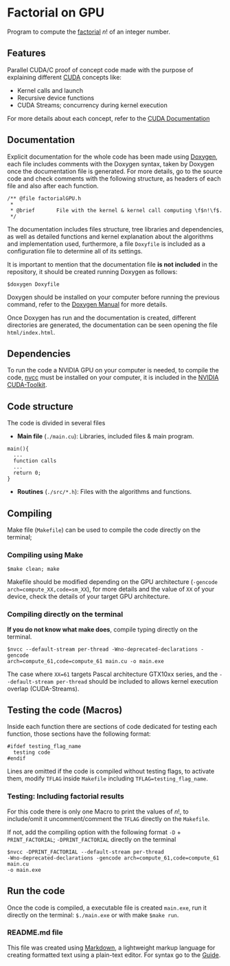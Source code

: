 # Factorial on GPU

Program to compute the [factorial](https://en.wikipedia.org/wiki/Factorial)
$n!$ of an integer number.

## Features

Parallel CUDA/C proof of concept code made with the purpose of explaining
different [CUDA](https://developer.nvidia.com/cuda-toolkit) concepts like:

- Kernel calls and launch
- Recursive device functions
- CUDA Streams; concurrency during kernel execution

For more details about each concept, refer to the [CUDA
Documentation](https://docs.nvidia.com/cuda/)

## Documentation

Explicit documentation for the whole code has been made using
[Doxygen](https://doxygen.nl/), each file includes comments with the  Doxygen
syntax, taken by Doxygen once the documentation file is generated. For more
details, go to the source code and check comments with the following structure,
as headers of each file and also after each function.

```
/** @file factorialGPU.h
 *
 * @brief       File with the kernel & kernel call computing \f$n!\f$.
 */

```

The documentation includes files structure, tree libraries and dependencies, as
well as detailed functions and kernel explanation about the algorithms and
implementation used, furthermore, a file `Doxyfile` is included as a
configuration file to determine all of its settings.

It is important to mention that the documentation file **is not included** in
the repository, it should be created running Doxygen as follows:

```
$doxygen Doxyfile
```
Doxygen should be installed on your computer before running the previous
command, refer to the [Doxygen
Manual](https://www.doxygen.nl/manual/starting.html) for more details.

Once Doxygen has run and the documentation is created, different directories
are generated, the documentation can be seen opening the file
`html/index.html`.

## Dependencies

To run the code a NVIDIA GPU on your computer is needed, to compile the code,
[nvcc](https://docs.nvidia.com/cuda/cuda-compiler-driver-nvcc/index.html) must
be installed on your computer, it is included in the [NVIDIA
CUDA-Toolkit](https://developer.nvidia.com/cuda-toolkit).

## Code structure

The code is divided in several files

- <b>Main file</b> (`./main.cu`): Libraries, included files & main program.

```
main(){
  ...
  function calls
  ...
  return 0;
}
```

- **Routines** (`./src/*.h`): Files with the algorithms and functions.

## Compiling

Make file (`Makefile`) can be used to compile the code directly on the terminal; 

### Compiling using Make
```
$make clean; make
```

Makefile should be modified depending on the GPU architecture (`-gencode
arch=compute_XX,code=sm_XX`), for more details and the value of `XX` of your
device, check the details of your target GPU architecture.

### Compiling directly on the terminal
**If you do not know what make does**, compile typing directly on the terminal.

```
$nvcc --default-stream per-thread -Wno-deprecated-declarations -gencode
arch=compute_61,code=compute_61 main.cu -o main.exe
```

The case where `XX=61` targets Pascal architecture GTX10xx series, and the `--default-stream per-thread` should be included to allows kernel execution overlap (CUDA-Streams).

## Testing the code (Macros)

Inside each function there are sections of code dedicated for testing 
each function, those sections have the following format:

```
#ifdef testing_flag_name
  testing code
#endif
```

Lines are omitted if the code is compiled without testing flags, to activate
them, modify `TFLAG` inside `Makefile` including `TFLAG=testing_flag_name`.

### Testing: Including factorial results

For this code there is only one Macro to print the values of $n!$,
to include/omit it uncomment/comment the `TFLAG` directly on the `Makefile`.

If not, add the compiling option with the following format `-D` + `PRINT_FACTORIAL`;
`-DPRINT_FACTORIAL` directly on the terminal

```
$nvcc -DPRINT_FACTORIAL --default-stream per-thread
-Wno-deprecated-declarations -gencode arch=compute_61,code=compute_61 main.cu
-o main.exe
```

## Run the code

Once the code is compiled, a executable file is created `main.exe`, run it
directly on the terminal: `$./main.exe` or with make `$make run`.

### README.md file

This file was created using [Markdown](https://www.markdownguide.org/), a
lightweight markup language for creating formatted text using a plain-text
editor. For syntax go to the
[Guide](https://www.markdownguide.org/basic-syntax/).
